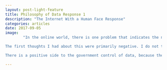 ```yaml
---
layout: post-light-feature
title: Philosophy of Data Response 1 
description: "The Internet With a Human Face Response"
categories: articles
date: 2017-09-05
image: 
        "In the online world, there is one problem that indicates the need for change the most. This was discussed in class when we talked about Moscow One, the plan for all data about Russians to be stored in Russia. This idea indicates some positive and negative things about the state of data accessibility and control. 

The first thoughts I had about this were primarily negative. I do not trust my government to responsibly access and control the data of all citizens, especially citizens who follow Islam or are from the middle east, as our country is currently in the midst of a near witch hunt on terrorism as they try and pin down the sources of lone cell attacks. Leakers like Edward Snowden have shown direct evidence that the United State Government combs through the data it collects even when they do not have any reason to. Linking back to Russia, one major issue I see with their collection of data is their abhorrent prosecuting and killing of LGBT people in areas like Chechnya, where there have been anti-gay pogroms organized and executed by the government. I see no reason to doubt that they could and would use data that they have on their citizens to identify possible homosexuals. If your online actions carry as much weight as the actions you take in the real world, then you have a right to some privacy in these actions. Otherwise, you will be left with a big brother situation where any small misstep online could be used to identify and track you, even if your actions are not criminal. 

There is a positive side to the government control of data, because the government control of data is much less scary to me than the corporate use of data. It is much easier to check the ability to use our data through the government than through corporations. But we are not there yet. I believe we could achieve this through my second postulation of this response, that if your online actions carry as much weight as your real-world actions, then they should not be a commodity to be bought and sold, they should be able to be publically accessed through legal means, not placed at a premium so that those at the bottom cannot use it as a resource. Creating data as a public, controlled resource rather than a commodity would also limit the ability to use it as a weapon, as those who are using weaponized data could also have the data about them accessed, creating a stalemate. It would essentially de-weaponize data, as everyone could access it."  

---
```



